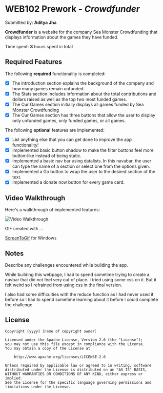 # WEB102 Prework - *Crowdfunder*

Submitted by: **Aditya Jha**

**Crowdfunder** is a website for the company Sea Monster Crowdfunding that displays information about the games they have funded.

Time spent: **3** hours spent in total

## Required Features

The following **required** functionality is completed:

* [x] The introduction section explains the background of the company and how many games remain unfunded.
* [x] The Stats section includes information about the total contributions and dollars raised as well as the top two most funded games.
* [x] The Our Games section initially displays all games funded by Sea Monster Crowdfunding
* [x] The Our Games section has three buttons that allow the user to display only unfunded games, only funded games, or all games.

The following **optional** features are implemented:

* [x] List anything else that you can get done to improve the app functionality!
* [x] Implemented basic button shadow to make the filter buttons feel more button-like instead of being static.
* [x] Implemented a basic nav bar using datalists. In this navabar, the user can type the name of a section or select one from the options given.
* [x] Implemented a Go button to wrap the user to the desired section of the text.
* [x] Implemented a donate now button for every game card. 

## Video Walkthrough

Here's a walkthrough of implemented features:

<img src='https://imgur.com/a/dOqvOUi' title='Video Walkthrough' width='' alt='Video Walkthrough' />

<!-- Replace this with whatever GIF tool you used! -->
GIF created with ...  
<!-- Recommended tools:
[Kap](https://getkap.co/) for macOS

[peek](https://github.com/phw/peek) for Linux. -->
[ScreenToGif](https://www.screentogif.com/) for Windows

## Notes

Describe any challenges encountered while building the app.

While building this webpage, I had to spend sometime trying to create a navbar that did not feel very out of place.
I tried using some css on it. But it felt weird so I refrained from using css in the final version.

I also had some difficulties with the reduce function as I had never used it before so I had to spend sometime learning about it before I could complete the challenge.

## License

    Copyright [yyyy] [name of copyright owner]

    Licensed under the Apache License, Version 2.0 (the "License");
    you may not use this file except in compliance with the License.
    You may obtain a copy of the License at

        http://www.apache.org/licenses/LICENSE-2.0

    Unless required by applicable law or agreed to in writing, software
    distributed under the License is distributed on an "AS IS" BASIS,
    WITHOUT WARRANTIES OR CONDITIONS OF ANY KIND, either express or implied.
    See the License for the specific language governing permissions and
    limitations under the License.
